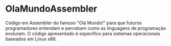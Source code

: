 # OlaMundoAssembler
Código em Assembler do famoso "Olá Mundo!" para que futuros programadores entendam e percebam como as linguagens de programação evoluram. O código apresentado é específico para sistemas operacionais baseados em Linux x86.
